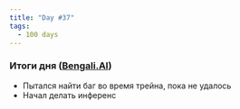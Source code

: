 ```yaml
---
title: "Day #37"
tags:
  - 100 days
---
```


### Итоги дня ([Bengali.AI]((https://www.kaggle.com/c/bengaliai-cv19)))
* Пытался найти баг во время трейна, пока не удалось
* Начал делать инференс